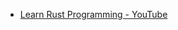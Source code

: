 - [Learn Rust Programming - YouTube](https://www.youtube.com/playlist?list=PLwtLEJr-BkXZ9PmoAlqaFdoj47o61TWrS)